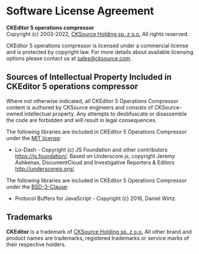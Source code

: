 Software License Agreement
==========================

**CKEditor 5 operations compressor**<br>
Copyright (c) 2003-2022, [CKSource Holding sp. z o.o.](https://cksource.com) All rights reserved.

CKEditor 5 operations compressor is licensed under a commercial license and is protected by copyright law.
For more details about available licensing options please contact us at sales@cksource.com.

Sources of Intellectual Property Included in CKEditor 5 operations compressor
-----------------------------------------------------

Where not otherwise indicated, all CKEditor 5 Operations Compressor content is authored by CKSource engineers and consists of CKSource-owned intellectual property.
Any attempts to deobfuscate or disassemble the code are forbidden and will result in legal consequences.

The following libraries are included in CKEditor 5 Operations Compressor under the [MIT license](https://opensource.org/licenses/MIT):

* Lo-Dash - Copyright (c) JS Foundation and other contributors https://js.foundation/. Based on Underscore.js, copyright Jeremy Ashkenas, DocumentCloud and Investigative Reporters & Editors http://underscorejs.org/.

The following libraries are included in CKEditor 5 Operations Compressor under the [BSD-3-Clause](https://opensource.org/licenses/BSD-3-Clause):

* Protocol Buffers for JavaScript - Copyright (c) 2016, Daniel Wirtz.

Trademarks
----------

**CKEditor** is a trademark of [CKSource Holding sp. z o.o.](https://cksource.com) All other brand and product names are trademarks, registered trademarks or service marks of their respective holders.
